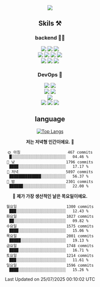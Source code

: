 <div align="center">

<a href="https://hhpluscertificateofcompletion.oopy.io/">
  <img src="https://static.spartacodingclub.kr/hanghae99/plus/completion/badge_black.svg" />
</a>

## Skils ⚒️

### backend 🧑‍💻
  
<img src="https://img.shields.io/badge/Java-FF6600?style=flat-square&logo=buymeacoffee&logoColor=white"/>
<img src="https://img.shields.io/badge/Go-0099FF?style=flat-square&logo=go&logoColor=white"/>
<img src="https://img.shields.io/badge/Kotlin-7F52FF?style=flat-square&logo=kotlin&logoColor=white"/>
  
  
<br />
  
<img src="https://img.shields.io/badge/Spring-339933?style=flat-square&logo=Spring&logoColor=white"/>
<img src="https://img.shields.io/badge/Spring Boot-339933?style=flat-square&logo=Spring Boot&logoColor=white"/>
<img src="https://img.shields.io/badge/Spring Security-339933?style=flat-square&logo=Spring Security&logoColor=white"/>
  
<img src="https://img.shields.io/badge/Spring Data JPA-339933?style=flat-square&logo=Hibernate&logoColor=white"/>

<br />
  
  <img src="https://img.shields.io/badge/mysql-0099FF?style=flat-square&logo=mysql&logoColor=white"/>
  <img src="https://img.shields.io/badge/mariadb-0099FF?style=flat-square&logo=mariadb&logoColor=white"/>
  <img src="https://img.shields.io/badge/mongoDB-47A248?style=flat-square&logo=mongodb&logoColor=white"/>
  
  
### DevOps 🚀
  
  <img src="https://img.shields.io/badge/docker-2496ED?style=flat-square&logo=docker&logoColor=white"/>
  <img src="https://img.shields.io/badge/kubernetes-326CE5?style=flat-square&logo=kubernetes&logoColor=white"/>
  
  <br />
  
  <img src="https://img.shields.io/badge/Github Actions-2088FF?style=flat-square&logo=githubactions&logoColor=white"/>
  <img src="https://img.shields.io/badge/Jenkins-D24939?style=flat-square&logo=jenkins&logoColor=white"/>
  
  
  <br />
  <img src="https://img.shields.io/badge/terraform-7B42BC?style=flat-square&logo=terraform&logoColor=white"/>
  
  <br />
  <img src="https://img.shields.io/badge/Amazon AWS-232F3E?style=flat-square&logo=Amazon AWS&logoColor=white"/>

  <img src="https://img.shields.io/badge/GCP-4285F4?style=flat-square&logo=googlecloud&logoColor=white"/>
  <img src="https://img.shields.io/badge/NCP-03C75A?style=flat-square&logo=naver&logoColor=white"/>
  
  
## language

[![Top Langs](https://github-readme-stats.vercel.app/api/top-langs/?username=zxcv9203&hide=html&exclude_repo=zxcv9203.github.io,golB&theme=grate-gatsby)](https://github.com/zxcv9203/github-readme-stats)
  
<!--START_SECTION:waka-->
**저는 저녁형 인간이에요. 🦉** 

```text
🌞 아침                     467 commits         █░░░░░░░░░░░░░░░░░░░░░░░░   04.46 % 
🌆 낮　                     1796 commits        ████░░░░░░░░░░░░░░░░░░░░░   17.17 % 
🌃 저녁                     5897 commits        ██████████████░░░░░░░░░░░   56.37 % 
🌙 밤　                     2301 commits        ██████░░░░░░░░░░░░░░░░░░░   22.00 % 
```
📅 **제가 가장 생산적인 날은 목요일이에요.** 

```text
월요일                      1300 commits        ███░░░░░░░░░░░░░░░░░░░░░░   12.43 % 
화요일                      1027 commits        ██░░░░░░░░░░░░░░░░░░░░░░░   09.82 % 
수요일                      1575 commits        ████░░░░░░░░░░░░░░░░░░░░░   15.06 % 
목요일                      2001 commits        █████░░░░░░░░░░░░░░░░░░░░   19.13 % 
금요일                      1748 commits        ████░░░░░░░░░░░░░░░░░░░░░   16.71 % 
토요일                      1214 commits        ███░░░░░░░░░░░░░░░░░░░░░░   11.61 % 
일요일                      1596 commits        ████░░░░░░░░░░░░░░░░░░░░░   15.26 % 
```



 Last Updated on 25/07/2025 00:10:02 UTC
<!--END_SECTION:waka-->
  
</div>

